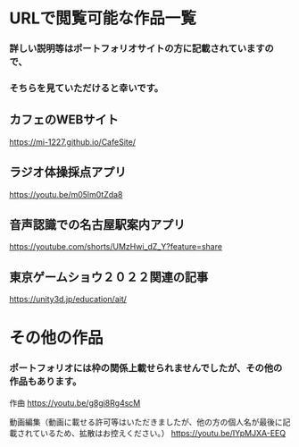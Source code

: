 # URLで閲覧可能な作品一覧
### 詳しい説明等はポートフォリオサイトの方に記載されていますので、
### そちらを見ていただけると幸いです。

## カフェのWEBサイト
https://mi-1227.github.io/CafeSite/

## ラジオ体操採点アプリ
https://youtu.be/m05lm0tZda8

## 音声認識での名古屋駅案内アプリ
https://youtube.com/shorts/UMzHwi_dZ_Y?feature=share

## 東京ゲームショウ２０２２関連の記事
https://unity3d.jp/education/ait/

# その他の作品
### ポートフォリオには枠の関係上載せられませんでしたが、その他の作品もあります。

作曲
https://youtu.be/g8gi8Rg4scM

動画編集（動画に載せる許可等はいただきましたが、他の方の個人名が最後に記載されているため、拡散はお控えください。）
https://youtu.be/IYpMJXA-EEQ
